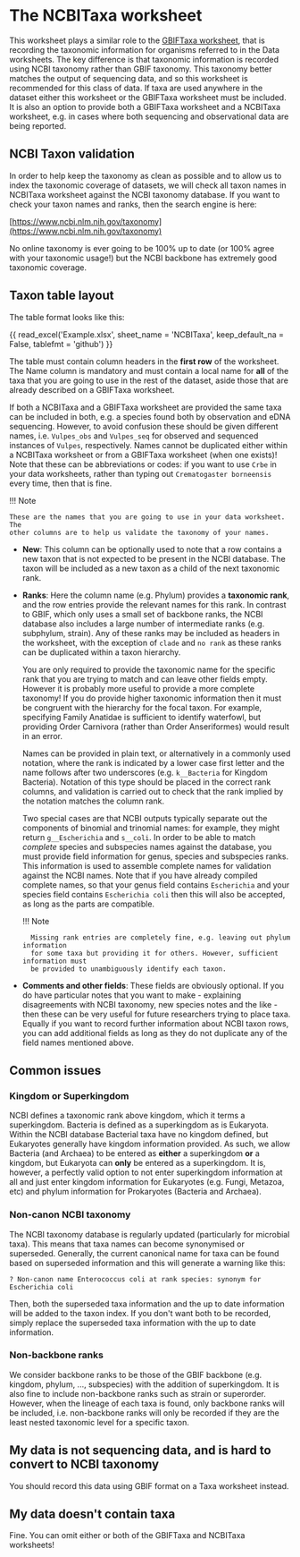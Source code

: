 # The NCBITaxa worksheet

<!-- markdownlint-disable MD033 -->
<style>

/*fixing cell widths so everything lines up and adding borders*/
table {
  table-layout: fixed;
}

tbody td {
  width: 14em;
  min-width: 14em;
  max-width: 14em;
  border: 1px solid lightgrey;
}

thead th {
  width: 14em;
  min-width: 14em;
  max-width: 14em;
  border: 1px solid lightgrey;
}
</style>
<!-- markdownlint-enable MD033 -->

This worksheet plays a similar role to the [GBIFTaxa worksheet](./gbif_taxa.md), that is
recording the taxonomic information for organisms referred to in the Data worksheets.
The key difference is that taxonomic information is recorded using NCBI taxonomy rather
than GBIF taxonomy. This taxonomy better matches the output of sequencing data, and so
this worksheet is recommended for this class of data. If taxa are used anywhere in the
dataset either this worksheet or the GBIFTaxa worksheet must be included. It is also an
option to provide both a GBIFTaxa worksheet and a NCBITaxa worksheet, e.g. in cases
where both sequencing and observational data are being reported.

## NCBI Taxon validation

In order to help keep the taxonomy as clean as possible and to allow us to index the
taxonomic coverage of datasets, we will check all taxon names in NCBITaxa worksheet
against the NCBI taxonomy database. If you want to check your taxon names and ranks,
then the search engine is here:

[https://www.ncbi.nlm.nih.gov/taxonomy](https://www.ncbi.nlm.nih.gov/taxonomy)

No online taxonomy is ever going to be 100% up to date (or 100% agree with your
taxonomic usage!) but the NCBI backbone has extremely good taxonomic coverage.

## Taxon table layout

The table format looks like this:

<!-- markdownlint-disable MD013 -->
{{ read_excel('Example.xlsx', sheet_name = 'NCBITaxa', keep_default_na = False, tablefmt = 'github') }}
<!-- markdownlint-enable MD013 -->

The table must contain column headers in the **first row** of the worksheet. The Name
column is mandatory and must contain a local name for **all** of the taxa that you are
going to use in the rest of the dataset, aside those that are already described on a
GBIFTaxa worksheet.

If both a NCBITaxa and a GBIFTaxa worksheet are provided the same
taxa can be included in both, e.g. a species found both by observation and eDNA
sequencing. However, to avoid confusion these should be given different names, i.e.
`Vulpes_obs` and `Vulpes_seq` for observed and sequenced instances of `Vulpes`,
respectively. Names cannot be duplicated either within a NCBITaxa worksheet or from a
GBIFTaxa worksheet (when one exists)! Note that these can be abbreviations or codes:
if you want to use `Crbe` in your data worksheets, rather than typing out
`Crematogaster borneensis` every time, then that is fine.

!!! Note

    These are the names that you are going to use in your data worksheet. The
    other columns are to help us validate the taxonomy of your names.

* **New**: This column can be optionally used to note that a row contains a new taxon
  that is not expected to be present in the NCBI database. The taxon will be included as
  a new taxon as a child of the next taxonomic rank.

* **Ranks**: Here the column name (e.g. Phylum) provides a **taxonomic rank**, and the
  row entries provide the relevant names for this rank. In contrast to GBIF, which only
  uses a small set of backbone ranks, the NCBI database also includes a large number of
  intermediate ranks (e.g. subphylum, strain). Any of these ranks may be included as
  headers in the worksheet, with the exception of `clade` and `no rank` as these ranks
  can be duplicated within a taxon hierarchy.
  
    You are only required to provide the taxonomic name for the specific rank that you
  are trying to match and can leave other fields empty. However it is probably more
  useful to provide a more complete taxonomy! If you do provide higher taxonomic
  information then it must be congruent with the hierarchy for the focal taxon. For
  example, specifying Family Anatidae is sufficient to identify waterfowl, but providing
  Order Carnivora (rather than Order Anseriformes) would result in an error.

    Names can be provided in plain text, or alternatively in a commonly used notation,
  where the rank is indicated by a lower case first letter and the name follows after
  two underscores (e.g. `k__Bacteria` for Kingdom Bacteria). Notation of this type
  should be placed in the correct rank columns, and validation is carried out to check
  that the rank implied by the notation matches the column rank.

    Two special cases are that NCBI outputs typically separate out the components of
  binomial and trinomial names: for example, they might return `g__Escherichia` and
  `s__coli`. In order to be able to match _complete_ species and subspecies names
  against the database, you must provide field information for genus, species and
  subspecies ranks. This information is used to assemble complete names for validation
  against the NCBI names. Note that if you have already compiled complete names, so that
  your genus field contains `Escherichia` and your species field contains `Escherichia
  coli` then this will also be accepted, as long as the parts are compatible.
  
    !!! Note

        Missing rank entries are completely fine, e.g. leaving out phylum information
        for some taxa but providing it for others. However, sufficient information must
        be provided to unambiguously identify each taxon.

* **Comments and other fields**: These fields are obviously optional. If you
  do have particular notes that you want to make - explaining disagreements with NCBI
  taxonomy, new species notes and the like - then these can be very useful for future
  researchers trying to place taxa. Equally if you want to record further information
  about NCBI taxon rows, you can add additional fields as long as they do not duplicate
  any of the field names mentioned above.

## Common issues

### Kingdom or Superkingdom

 NCBI defines a taxonomic rank above kingdom, which it terms a superkingdom. Bacteria is
 defined as a superkingdom as is Eukaryota. Within the NCBI database Bacterial taxa have
 no kingdom defined, but Eukaryotes generally have kingdom information provided. As
 such, we allow Bacteria (and Archaea) to be entered as **either** a superkingdom **or**
 a kingdom, but Eukaryota can **only** be entered as a superkingdom. It is, however, a
 perfectly valid option to not enter superkingdom information at all and just enter
 kingdom information for Eukaryotes (e.g. Fungi, Metazoa, etc) and phylum information
 for Prokaryotes (Bacteria and Archaea).

### Non-canon NCBI taxonomy

 The NCBI taxonomy database is regularly updated (particularly for microbial taxa). This
 means that taxa names can become synonymised or superseded. Generally, the current
 canonical name for taxa can be found based on superseded information and this will
 generate a warning like this:

    ? Non-canon name Enterococcus coli at rank species: synonym for Escherichia coli

 Then, both the superseded taxa information and the up to date information will be added
 to the taxon index. If you don't want both to be recorded, simply replace the
 superseded taxa information with the up to date information.

### Non-backbone ranks

 We consider backbone ranks to be those of the GBIF backbone (e.g. kingdom, phylum, ...,
 subspecies) with the addition of superkingdom. It is also fine to include non-backbone
 ranks such as strain or superorder. However, when the lineage of each taxa is found,
 only backbone ranks will be included, i.e. non-backbone ranks will only be recorded if
 they are the least nested taxonomic level for a specific taxon.

## My data is not sequencing data, and is hard to convert to NCBI taxonomy

You should record this data using GBIF format on a Taxa worksheet instead.

## My data doesn't contain taxa

Fine. You can omit either or both of the GBIFTaxa and NCBITaxa worksheets!
